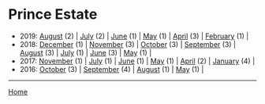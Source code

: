 # Prince Estate

  * 2019: 
      [August](./prince-estate-2019-08.md) (2) | 
      [July](./prince-estate-2019-07.md) (2) | 
      [June](./prince-estate-2019-06.md) (1) | 
      [May](./prince-estate-2019-05.md) (1) | 
      [April](./prince-estate-2019-04.md) (3) | 
      [February](./prince-estate-2019-02.md) (1) | 
  * 2018: 
      [December](./prince-estate-2018-12.md) (1) | 
      [November](./prince-estate-2018-11.md) (3) | 
      [October](./prince-estate-2018-10.md) (3) | 
      [September](./prince-estate-2018-09.md) (3) | 
      [August](./prince-estate-2018-08.md) (3) | 
      [July](./prince-estate-2018-07.md) (1) | 
      [June](./prince-estate-2018-06.md) (3) | 
      [May](./prince-estate-2018-05.md) (1) | 
  * 2017: 
      [November](./prince-estate-2017-11.md) (1) | 
      [July](./prince-estate-2017-07.md) (1) | 
      [June](./prince-estate-2017-06.md) (1) | 
      [May](./prince-estate-2017-05.md) (1) | 
      [April](./prince-estate-2017-04.md) (2) | 
      [January](./prince-estate-2017-01.md) (4) | 
  * 2016: 
      [October](./prince-estate-2016-10.md) (3) | 
      [September](./prince-estate-2016-09.md) (4) | 
      [August](./prince-estate-2016-08.md) (1) | 
      [May](./prince-estate-2016-05.md) (1) | 

----

[Home](../)
